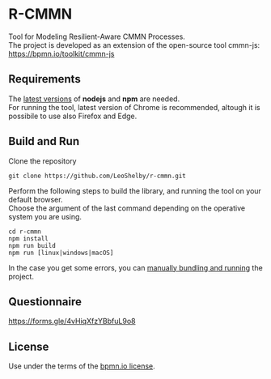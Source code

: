 # R-CMMN

Tool for Modeling Resilient-Aware CMMN Processes.  
The project is developed as an extension of the open-source tool cmmn-js: https://bpmn.io/toolkit/cmmn-js

## Requirements

The [latest versions](./rcmmn_modules/guide_node.md) of **nodejs** and **npm** are needed.   
For running the tool, latest version of Chrome is recommended, altough it is possibile to use also Firefox and Edge.

## Build and Run
Clone the repository
```
git clone https://github.com/LeoShelby/r-cmmn.git
```
Perform the following steps to build the library, and running the tool on your default browser.  
Choose the argument of the last command depending on the operative system you are using.
```
cd r-cmmn
npm install
npm run build
npm run [linux|windows|macOS]
```
In the case you get some errors, you can [manually bundling and running](./rcmmn_modules/guide_manual.md) the project.

## Questionnaire
https://forms.gle/4vHiqXfzYBbfuL9o8


## License

Use under the terms of the [bpmn.io license](http://bpmn.io/license).
